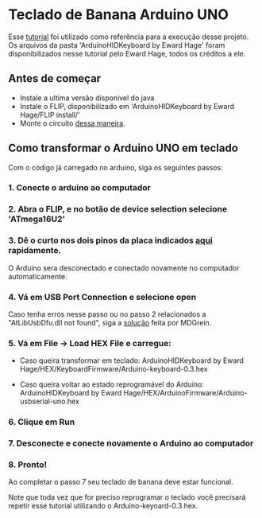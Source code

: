 # Teclado de Banana Arduino UNO

Esse [tutorial](https://www.instructables.com/How-to-Make-a-Arduino-HID-Keyboard/) foi utilizado como referência para a execução desse projeto.
Os arquivos da pasta 'ArduinoHIDKeyboard by Eward Hage' foram disponibilizados nesse tutorial pelo Eward Hage, todos os créditos a ele.

## Antes de começar
- Instale a ultima versão disponivel do java
- Instale o FLIP, disponibilizado em 'ArduinoHIDKeyboard by Eward Hage/FLIP install/'
- Monte o circuito [dessa maneira](https://github.com/PETCC-UFRN/Teclado-de-Banana-Arduino-UNO/blob/main/Arduino.png).
## Como transformar o Arduino UNO em teclado

Com o código já carregado no arduino, siga os seguintes passos:

### 1. Conecte o arduino ao computador

### 2. Abra o FLIP, e no botão de device selection selecione 'ATmega16U2'

### 3. Dê o curto nos dois pinos da placa indicados [aqui](https://github.com/PETCC-UFRN/Teclado-de-Banana-Arduino-UNO/blob/main/Arduino.png) rapidamente.
  O Arduino sera desconectado e conectado novamente no computador automaticamente.

### 4. Vá em USB Port Connection e selecione open

Caso tenha erros nesse passo ou no passo 2 relacionados a "AtLibUsbDfu.dll not found", siga a [solução](https://www.youtube.com/watch?v=KQ9BjKjGnIc)  feita por MDGrein.

### 5. Vá em File -> Load HEX File e carregue:

- Caso queira transformar em teclado: ArduinoHIDKeyboard by Eward Hage/HEX/KeyboardFirmware/Arduino-keyboard-0.3.hex

- Caso queira voltar ao estado reprogramável do Arduino: ArduinoHIDKeyboard by Eward Hage/HEX/ArduinoFirmware/Arduino-usbserial-uno.hex

### 6. Clique em Run

### 7. Desconecte e conecte novamente o Arduino ao computador

### 8. Pronto!

Ao completar o passo 7 seu teclado de banana deve estar funcional.

Note que toda vez que for preciso reprogramar o teclado você precisará repetir esse tutorial utilizando o Arduino-keyoard-0.3.hex.

